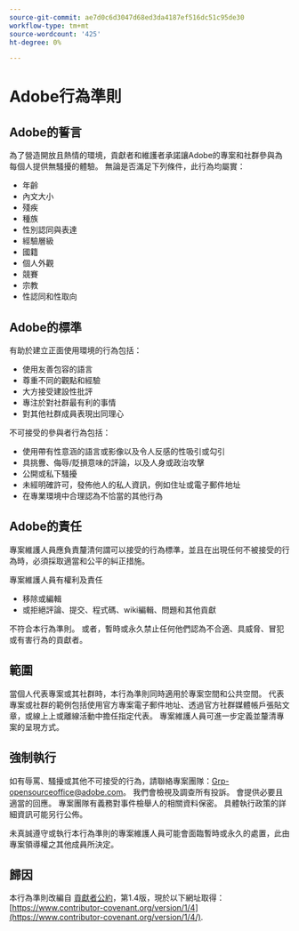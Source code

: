 ```yaml
---
source-git-commit: ae7d0c6d3047d68ed3da4187ef516dc51c95de30
workflow-type: tm+mt
source-wordcount: '425'
ht-degree: 0%

---
```

# Adobe行為準則

## Adobe的誓言

為了營造開放且熱情的環境，貢獻者和維護者承諾讓Adobe的專案和社群參與為每個人提供無騷擾的體驗。 無論是否滿足下列條件，此行為均屬實：

* 年齡
* 內文大小
* 殘疾
* 種族
* 性別認同與表達
* 經驗層級
* 國籍
* 個人外觀
* 競賽
* 宗教
* 性認同和性取向

## Adobe的標準

有助於建立正面使用環境的行為包括：

* 使用友善包容的語言
* 尊重不同的觀點和經驗
* 大方接受建設性批評
* 專注於對社群最有利的事情
* 對其他社群成員表現出同理心

不可接受的參與者行為包括：

* 使用帶有性意涵的語言或影像以及令人反感的性吸引或勾引
* 具挑釁、侮辱/貶損意味的評論，以及人身或政治攻擊
* 公開或私下騷擾
* 未經明確許可，發佈他人的私人資訊，例如住址或電子郵件地址
* 在專業環境中合理認為不恰當的其他行為

## Adobe的責任

專案維護人員應負責釐清何謂可以接受的行為標準，並且在出現任何不被接受的行為時，必須採取適當和公平的糾正措施。

專案維護人員有權利及責任

* 移除或編輯
* 或拒絕評論、提交、程式碼、wiki編輯、問題和其他貢獻

不符合本行為準則。 或者，暫時或永久禁止任何他們認為不合適、具威脅、冒犯或有害行為的貢獻者。

## 範圍

當個人代表專案或其社群時，本行為準則同時適用於專案空間和公共空間。 代表專案或社群的範例包括使用官方專案電子郵件地址、透過官方社群媒體帳戶張貼文章，或線上上或離線活動中擔任指定代表。 專案維護人員可進一步定義並釐清專案的呈現方式。

## 強制執行

如有辱罵、騷擾或其他不可接受的行為，請聯絡專案團隊：Grp-opensourceoffice@adobe.com。 我們會檢視及調查所有投訴。 會提供必要且適當的回應。 專案團隊有義務對事件檢舉人的相關資料保密。 具體執行政策的詳細資訊可能另行公佈。

未真誠遵守或執行本行為準則的專案維護人員可能會面臨暫時或永久的處置，此由專案領導權之其他成員所決定。

## 歸因

本行為準則改編自 [貢獻者公約](https://www.contributor-covenant.org/)，第1.4版，現於以下網址取得： [https://www.contributor-covenant.org/version/1/4](https://www.contributor-covenant.org/version/1/4/).
